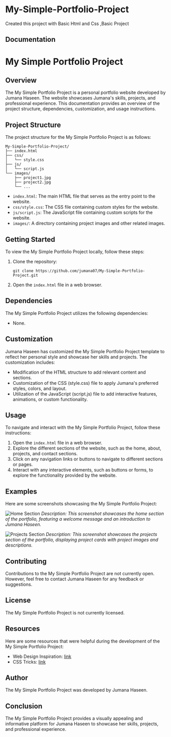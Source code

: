 # My-Simple-Portfolio-Project
Created this project with Basic Html and Css ,Basic Project 

## Documentation

# My Simple Portfolio Project

## Overview
The My Simple Portfolio Project is a personal portfolio website developed by Jumana Haseen. The website showcases Jumana's skills, projects, and professional experience. This documentation provides an overview of the project structure, dependencies, customization, and usage instructions.

## Project Structure
The project structure for the My Simple Portfolio Project is as follows:

```
My-Simple-Portfolio-Project/
├── index.html
├── css/
│   └── style.css
├── js/
│   └── script.js
└── images/
    ├── project1.jpg
    ├── project2.jpg
    └── ...
```

- `index.html`: The main HTML file that serves as the entry point to the website.
- `css/style.css`: The CSS file containing custom styles for the website.
- `js/script.js`: The JavaScript file containing custom scripts for the website.
- `images/`: A directory containing project images and other related images.

## Getting Started
To view the My Simple Portfolio Project locally, follow these steps:

1. Clone the repository:
   ```
   git clone https://github.com/jumana07/My-Simple-Portfolio-Project.git
   ```

2. Open the `index.html` file in a web browser.

## Dependencies
The My Simple Portfolio Project utilizes the following dependencies:

- None.

## Customization
Jumana Haseen has customized the My Simple Portfolio Project template to reflect her personal style and showcase her skills and projects. The customization includes:

- Modification of the HTML structure to add relevant content and sections.
- Customization of the CSS (style.css) file to apply Jumana's preferred styles, colors, and layout.
- Utilization of the JavaScript (script.js) file to add interactive features, animations, or custom functionality.

## Usage
To navigate and interact with the My Simple Portfolio Project, follow these instructions:

1. Open the `index.html` file in a web browser.
2. Explore the different sections of the website, such as the home, about, projects, and contact sections.
3. Click on any navigation links or buttons to navigate to different sections or pages.
4. Interact with any interactive elements, such as buttons or forms, to explore the functionality provided by the website.

## Examples
Here are some screenshots showcasing the My Simple Portfolio Project:

![Home Section](/path/to/home-section.png)
*Description: This screenshot showcases the home section of the portfolio, featuring a welcome message and an introduction to Jumana Haseen.*

![Projects Section](/path/to/projects-section.png)
*Description: This screenshot showcases the projects section of the portfolio, displaying project cards with project images and descriptions.*

## Contributing
Contributions to the My Simple Portfolio Project are not currently open. However, feel free to contact Jumana Haseen for any feedback or suggestions.

## License
The My Simple Portfolio Project is not currently licensed.

## Resources
Here are some resources that were helpful during the development of the My Simple Portfolio Project:

- Web Design Inspiration: [link](https://www.awwwards.com/)
- CSS Tricks: [link](https://css-tricks.com/)

## Author
The My Simple Portfolio Project was developed by Jumana Haseen.

## Conclusion
The My Simple Portfolio Project provides a visually appealing and informative platform for Jumana Haseen to showcase her skills, projects, and professional experience.
